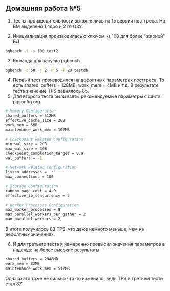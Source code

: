 ## Домашняя работа №5

1. Тесты производительности выполнялись на 15 версии постгреса. На ВМ выделено 1 ядро и 2 гб ОЗУ.

2. Инициализация производилась с ключом -s 100 для более "жирной" БД.

```bash
pgbench -i -s 100 test2
```

3. Команда для запуска pgbench 
```bash
pgbench -c 50 -j 2 -P 5 -T 20 testdb
```
4. Первый тест производился на дефолтных параметрах постгреса. То есть shared_buffers = 128MB, work_mem = 4MB и т.д. В результате теста значение TPS равнялось 85. 
5. Для второго теста были взяты рекомендуемые параметры с сайта pgconfig.org
```bash
# Memory Configuration
shared_buffers = 512MB
effective_cache_size = 2GB
work_mem = 5MB
maintenance_work_mem = 102MB

# Checkpoint Related Configuration
min_wal_size = 2GB
max_wal_size = 3GB
checkpoint_completion_target = 0.9
wal_buffers = -1

# Network Related Configuration
listen_addresses = '*'
max_connections = 100

# Storage Configuration
random_page_cost = 4.0
effective_io_concurrency = 2

# Worker Processes Configuration
max_worker_processes = 8
max_parallel_workers_per_gather = 2
max_parallel_workers = 2
```
В итоге получилось 83 TPS, что даже немного меньше, чем на дефолтных значениях. 

6. И для третьего теста я намеренно превысил значения параметров в надежде на более высокие результаты 
```bash
shared_buffers = 2048MB
work_mem = 32MB
maintenance_work_mem = 512MB
```
Однако это тоже не сильно что-то изменило, ведь TPS в третьем тесте стал 87. 